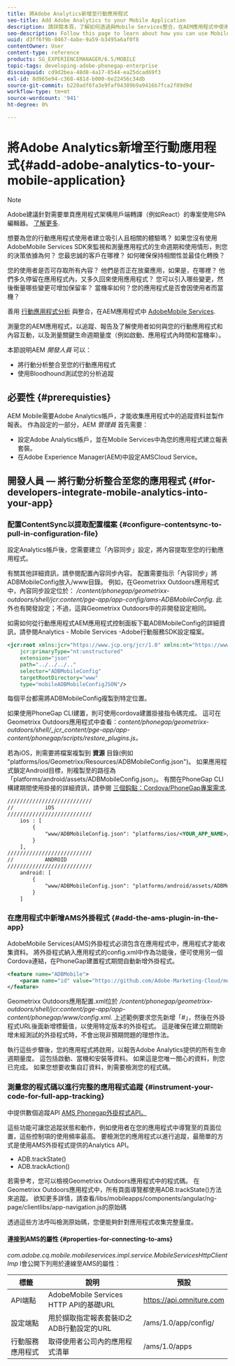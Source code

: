 ```yaml
---
title: 將Adobe Analytics新增至行動應用程式
seo-title: Add Adobe Analytics to your Mobile Application
description: 請詳閱本頁，了解如何透過與Mobile Services整合，在AEM應用程式中使用行動應用程式分析。
seo-description: Follow this page to learn about how you can use Mobile App Analytics in your AEM Apps by integrating with Adobe Mobile Services.
uuid: d3ff6f9b-0467-4abe-9a59-b3495a6af0f8
contentOwner: User
content-type: reference
products: SG_EXPERIENCEMANAGER/6.5/MOBILE
topic-tags: developing-adobe-phonegap-enterprise
discoiquuid: cd9d2bea-48d8-4a17-8544-ea25dcad69f3
exl-id: 8d965e94-c368-481d-b000-6e22456c34db
source-git-commit: b220adf6fa3e9faf94389b9a9416b7fca2f89d9d
workflow-type: tm+mt
source-wordcount: '941'
ht-degree: 0%

---
```


# 將Adobe Analytics新增至行動應用程式{#add-adobe-analytics-to-your-mobile-application}

>[!NOTE]
>
>Adobe建議針對需要單頁應用程式架構用戶端轉譯（例如React）的專案使用SPA編輯器。 [了解更多](/help/sites-developing/spa-overview.md).

想要為您的行動應用程式使用者建立吸引人且相關的體驗嗎？ 如果您沒有使用AdobeMobile Services SDK來監視和測量應用程式的生命週期和使用情形，則您的決策依據為何？ 您最忠誠的客戶在哪裡？ 如何確保保持相關性並最佳化轉換？

您的使用者是否可存取所有內容？ 他們是否正在放棄應用，如果是，在哪裡？ 他們多久停留在應用程式內，又多久回來使用應用程式？ 您可以引入哪些變更，然後衡量哪些變更可增加保留率？ 當機率如何？您的應用程式是否會因使用者而當機？

善用 [行動應用程式分析](https://www.adobe.com/ca/solutions/digital-analytics/mobile-web-apps-analytics.html) 與整合，在AEM應用程式中 [AdobeMobile Services](https://www.adobe.com/marketing-cloud/mobile-marketing.html).

測量您的AEM應用程式，以追蹤、報告及了解使用者如何與您的行動應用程式和內容互動，以及測量關鍵生命週期量度（例如啟動、應用程式內時間和當機率）。

本節說明AEM *開發人員* 可以：

* 將行動分析整合至您的行動應用程式
* 使用Bloodhound測試您的分析追蹤

## 必要性 {#prerequisties}

AEM Mobile需要Adobe Analytics帳戶，才能收集應用程式中的追蹤資料並製作報表。 作為設定的一部分，AEM *管理員* 首先需要：

* 設定Adobe Analytics帳戶，並在Mobile Services中為您的應用程式建立報表套裝。
* 在Adobe Experience Manager(AEM)中設定AMSCloud Service。

## 開發人員 — 將行動分析整合至您的應用程式 {#for-developers-integrate-mobile-analytics-into-your-app}

### 配置ContentSync以提取配置檔案 {#configure-contentsync-to-pull-in-configuration-file}

設定Analytics帳戶後，您需要建立「內容同步」設定，將內容提取至您的行動應用程式。

有關其他詳細資訊，請參閱配置內容同步內容。 配置需要指示「內容同步」將ADBMobileConfig放入/www目錄。 例如，在Geometrixx Outdoors應用程式中，內容同步設定位於： */content/phonegap/geometrixx-outdoors/shell/jcr:content/pge-app/app-config/ams-ADBMobileConfig*. 此外也有開發設定；不過，這與Geometrixx Outdoors中的非開發設定相同。

如需如何從行動應用程式AEM應用程式控制面板下載ADBMobileConfig的詳細資訊，請參閱Analytics - Mobile Services -Adobe行動服務SDK設定檔案。

```xml
<jcr:root xmlns:jcr="https://www.jcp.org/jcr/1.0" xmlns:nt="https://www.jcp.org/jcr/nt/1.0"
    jcr:primaryType="nt:unstructured"
    extension="json"
    path="../../../.."
    selector="ADBMobileConfig"
    targetRootDirectory="www"
    type="mobileADBMobileConfigJSON"/>
```

每個平台都需將ADBMobileConfig複製到特定位置。

如果使用PhoneGap CLI建置，則可使用cordova建置掛接指令碼完成。 這可在Geometrixx Outdoors應用程式中查看：*content/phonegap/geometrixx-outdoors/shell/_jcr_content/pge-app/app-content/phonegap/scripts/restore_plugins.js。*

若為iOS，則需要將檔案複製到 **資源** 目錄(例如 &quot;platforms/ios/Geometrixx/Resources/ADBMobileConfig.json&quot;)。 如果應用程式鎖定Android目標，則複製至的路徑為「platforms/android/assets/ADBMobileConfig.json」。 有關在PhoneGap CLI構建期間使用掛接的詳細資訊，請參閱 [三個鈎點：Cordova/PhoneGap專案需求](https://devgirl.org/2013/11/12/three-hooks-your-cordovaphonegap-project-needs/).

```xml
///////////////////////////
//          iOS
///////////////////////////
    ios : [
        {
            "www/ADBMobileConfig.json": "platforms/ios/<YOUR_APP_NAME>/Resources/ADBMobileConfig.json"
        }
    ],
///////////////////////////
//          ANDROID
///////////////////////////
    android: [
        {
            "www/ADBMobileConfig.json": "platforms/android/assets/ADBMobileConfig.json"
        }
    ]
```

### 在應用程式中新增AMS外掛程式 {#add-the-ams-plugin-in-the-app}

AdobeMobile Services(AMS)外掛程式必須包含在應用程式中，應用程式才能收集資料。 將外掛程式納入應用程式的config.xml中作為功能後，便可使用另一個Cordova連結，在PhoneGap建置程式期間自動新增外掛程式。

```xml
<feature name="ADBMobile">
    <param name="id" value="https://github.com/Adobe-Marketing-Cloud/mobile-services#0482f9cedf90c98a8d4b07219ece1933b2e46a60"/>
</feature>
```

Geometrixx Outdoors應用配置.xml位於 */content/phonegap/geometrixx-outdoors/shell/jcr:content/pge-app/app-content/phonegap/www/config.xml*. 上述範例要求您先新增「#」，然後在外掛程式URL後面新增標籤值，以使用特定版本的外掛程式。 這是確保在建立期間新增未經測試的外掛程式時，不會出現非預期問題的理想作法。

執行這些步驟後，您的應用程式將啟用，以報告Adobe Analytics提供的所有生命週期量度。 這包括啟動、當機和安裝等資料。 如果這是您唯一關心的資料，則您已完成。 如果您想要收集自訂資料，則需要檢測您的程式碼。

### 測量您的程式碼以進行完整的應用程式追蹤 {#instrument-your-code-for-full-app-tracking}

中提供數個追蹤API [AMS Phonegap外掛程式API。](https://docs.adobe.com/content/help/en/mobile-services/ios/phonegap-ios/phonegap-methods.html)

這些功能可讓您追蹤狀態和動作，例如使用者在您的應用程式中導覽至的頁面位置，這些控制項的使用頻率最高。 要檢測您的應用程式以進行追蹤，最簡單的方式是使用AMS外掛程式提供的Analytics API。

* ADB.trackState()
* ADB.trackAction()

若需參考，您可以檢視Geometrixx Outdoors應用程式中的程式碼。 在Geometrixx Outdoors應用程式中，所有頁面導覽都使用ADB.trackState()方法來追蹤。 欲知更多詳情，請查看/libs/mobileapps/components/angular/ng-page/clientlibs/app-navigation.js的原始碼

透過這些方法呼叫檢測原始碼，您便能夠針對應用程式收集完整量度。

#### 連接到AMS的屬性 {#properties-for-connecting-to-ams}

*com.adobe.cq.mobile.mobileservices.impl.service.MobileServicesHttpClientImp* l會公開下列用於連線至AMS的屬性：

| **標籤** | **說明** | **預設** |
|---|---|---|
| API端點 | AdobeMobile Services HTTP API的基礎URL | https://api.omniture.com |
| 設定端點 | 用於擷取指定報表套裝ID之ADB行動設定的URL | /ams/1.0/app/config/ |
| 行動服務應用程式 | 取得使用者公司內的應用程式清單 | /ams/1.0/apps |
